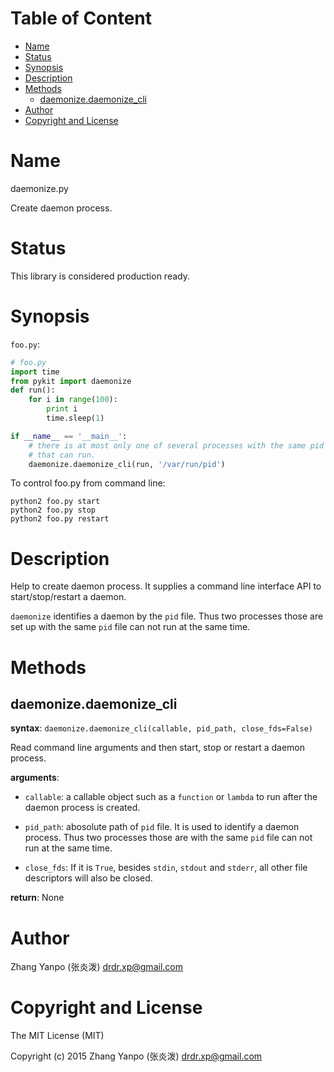 <!-- START doctoc generated TOC please keep comment here to allow auto update -->
<!-- DON'T EDIT THIS SECTION, INSTEAD RE-RUN doctoc TO UPDATE -->
#   Table of Content

- [Name](#name)
- [Status](#status)
- [Synopsis](#synopsis)
- [Description](#description)
- [Methods](#methods)
  - [daemonize.daemonize_cli](#daemonizedaemonize_cli)
- [Author](#author)
- [Copyright and License](#copyright-and-license)

<!-- END doctoc generated TOC please keep comment here to allow auto update -->

#   Name

daemonize.py

Create daemon process.


#   Status

This library is considered production ready.

#   Synopsis

`foo.py`:

```python
# foo.py
import time
from pykit import daemonize
def run():
    for i in range(100):
        print i
        time.sleep(1)

if __name__ == '__main__':
    # there is at most only one of several processes with the same pid path
    # that can run.
    daemonize.daemonize_cli(run, '/var/run/pid')
```

To control foo.py from command line:

```
python2 foo.py start
python2 foo.py stop
python2 foo.py restart
```

#   Description

Help to create daemon process.
It supplies a command line interface API to start/stop/restart a daemon.

`daemonize` identifies a daemon by the `pid` file.
Thus two processes those are set up with the same `pid` file
can not run at the same time.

#   Methods

## daemonize.daemonize_cli

**syntax**:
`daemonize.daemonize_cli(callable, pid_path, close_fds=False)`

Read command line arguments and then start, stop or restart a daemon process.

**arguments**:

-   `callable`:
    a callable object such as a `function` or `lambda` to run after the daemon
    process is created.

-   `pid_path`:
    abosolute path of `pid` file.
    It is used to identify a daemon process.
    Thus two processes those are with the same `pid` file can not run at the
    same time.

-   `close_fds`:
    If it is `True`, besides `stdin`, `stdout` and `stderr`, all other file descriptors
    will also be closed.

**return**:
None

#   Author

Zhang Yanpo (张炎泼) <drdr.xp@gmail.com>

#   Copyright and License

The MIT License (MIT)

Copyright (c) 2015 Zhang Yanpo (张炎泼) <drdr.xp@gmail.com>
